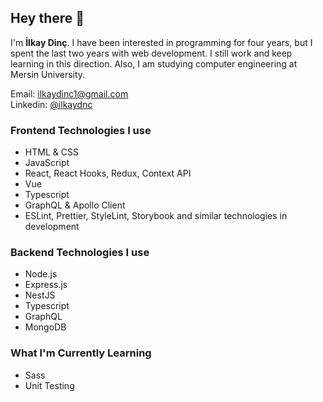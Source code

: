 ## Hey there 👋
 I'm **İlkay Dinç**. I have been interested in programming for four years, but I spent the last two years with web development. I still work and keep learning in this direction. Also, I am studying computer engineering at Mersin University.

Email: [ilkaydinc1@gmail.com](mailto:ilkaydinc1@gmail.com)
<br />
Linkedin: [@ilkaydnc](https://www.linkedin.com/in/ilkaydnc/)

### Frontend Technologies I use
* HTML & CSS
* JavaScript
* React, React Hooks, Redux, Context API
* Vue
* Typescript
* GraphQL & Apollo Client
* ESLint, Prettier, StyleLint, Storybook and similar technologies in development

### Backend Technologies I use
* Node.js
* Express.js
* NestJS
* Typescript
* GraphQL
* MongoDB

### What I'm Currently Learning
* Sass
* Unit Testing
